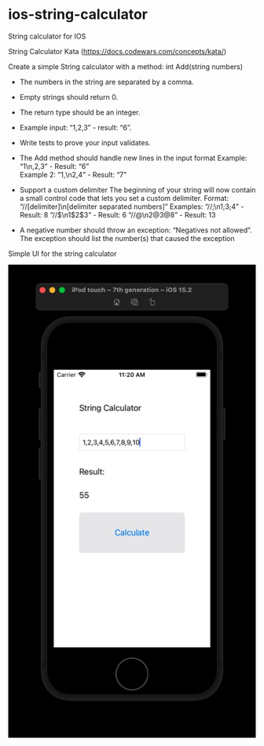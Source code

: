 # ios-string-calculator
String calculator for IOS

String Calculator Kata (https://docs.codewars.com/concepts/kata/)

Create a simple String calculator with a method: int Add(string numbers)

- The numbers in the string are separated by a comma.
- Empty strings should return 0.
- The return type should be an integer.
- Example input: “1,2,3” - result: “6”.
- Write tests to prove your input validates.

- The Add method should handle new lines in the input format
  Example: “1\n,2,3” - Result: “6”  
  Example 2: “1,\n2,4” - Result: “7”
  
- Support a custom delimiter
  The beginning of your string will now contain a small control code that lets you set a custom delimiter.
  Format: “//[delimiter]\n[delimiter separated numbers]”
  Examples:
  “//;\n1;3;4” - Result: 8
  “//$\n1$2$3” - Result: 6
  “//@\n2@3@8” - Result: 13

- A negative number should throw an exception: “Negatives not allowed”. The exception should list the number(s) that caused the exception


Simple UI for the string calculator

![alt text](https://github.com/mbuchser/ios-string-calculator/blob/main/stringcalc_ui.jpg?raw=true)

